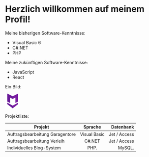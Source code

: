 # Herzlich willkommen auf meinem Profil!

Meine bisherigen Software-Kenntnisse:

* Visual Basic 6
* C#.NET
* PHP

Meine zukünftigen Software-Kenntnisse:

* JavaScript
* React

Ein Bild:

![alt text](https://github.com/adam-p/markdown-here/raw/master/src/common/images/icon48.png "Logo Title Text 1")

Projektliste:

| Projekt                          | Sprache       | Datenbank     |
| -------------------------------- |:-------------:| -------------:|
| Auftragsbearbeitung Garagentore  | Visual Basic  | Jet / Access  |
| Auftragsbearbeitung Verleih      | C#.NET        | Jet / Access  |
| Individuelles Blog-System        | PHP.          | MySQL.        |

